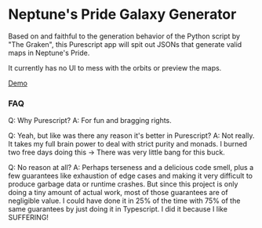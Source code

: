 # Neptune's Pride Galaxy Generator

Based on and faithful to the generation behavior of the Python script by "The Graken", this Purescript app will spit out JSONs that generate valid maps in Neptune's Pride.

It currently has no UI to mess with the orbits or preview the maps.

[Demo](https://darthnerda.github.io/np-star-gen/)


### FAQ
Q: Why Purescript?
A: For fun and bragging rights.

Q: Yeah, but like was there any reason it's better in Purescript?
A: Not really. It takes my full brain power to deal with strict purity and monads. I burned two free days doing this -> There was very little bang for this buck.

Q: No reason at all?
A: Perhaps terseness and a delicious code smell, plus a few guarantees like exhaustion of edge cases and making it very difficult to produce garbage data or runtime crashes. But since this project is only doing a tiny amount of actual work, most of those guarantees are of negligible value. I could have done it in 25% of the time with 75% of the same guarantees by just doing it in Typescript. I did it because I like SUFFERING!